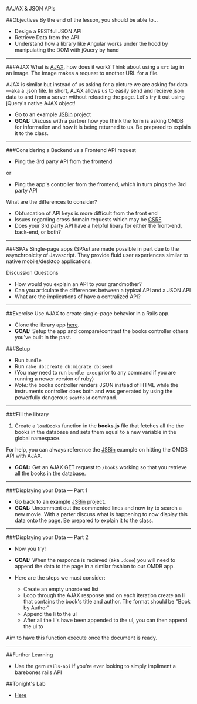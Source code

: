 #AJAX & JSON APIs

##Objectives
By the end of the lesson, you should be able to...

* Design a RESTful JSON API
* Retrieve Data from the API
* Understand how a library like Angular works under the hood by manipulating the DOM with jQuery by hand

---

###AJAX
What is [AJAX](http://api.jquery.com/jquery.ajax/), how does it work? Think about using a `src` tag in an image. The image makes a request to another URL for a file.

AJAX is similar but instead of us asking for a picture we are asking for data—aka a .json file. In short, AJAX allows us to easily send and recieve json data to and from a server without reloading the page. Let's try it out using jQuery's native AJAX object!
 
* Go to an example [JSBin](http://jsbin.com/qamocegowe/7/edit?html,js,output) project
* **GOAL:** Discuss with a partner how you think the form is asking OMDB for information and how it is being returned to us. Be prepared to explain it to the class.

---

###Considering a Backend vs a Frontend API request
* Ping the 3rd party API from the frontend

or

* Ping the app's controller from the frontend, which in turn pings the 3rd party API

What are the differences to consider?

* Obfuscation of API keys is more difficult from the front end
* Issues regarding cross domain requests which may be [CSRF](http://guides.rubyonrails.org/security.html#cross-site-request-forgery-csrf).
* Does your 3rd party API have a helpful libary for either the front-end, back-end, or both?

---

###SPAs
Single-page apps (SPAs) are made possible in part due to the asynchronicity of Javascript. They provide fluid user experiences similar to native mobile/desktop applications.

Discussion Questions

* How would you explain an API to your grandmother? 
* Can you articulate the differences between a typical API and a JSON API
* What are the implications of have a centralized API?

---

##Exercise
Use AJAX to create single-page behavior in a Rails app.

* Clone the library app [here](git@github.com:sf-wdi-14/library_spa.git).
* **GOAL:** Setup the app and compare/contrast the books controller others you've built in the past.

###Setup

* Run `bundle`
* Run `rake db:create db:migrate db:seed` 
* (You may need to run `bundle exec` prior to any command if you are running a newer version of ruby)
* *Note:* the books controller renders JSON instead of HTML while the instruments controller does both and was generated by using the powerfully dangerous `scaffold` command.


---

###Fill the library

1) Create a `loadBooks` function in the **books.js** file that fetches all the the books in the database and sets them equal to a new variable in the global namespace.

For help, you can always reference the [JSBin](http://jsbin.com/qamocegowe/7/edit?html,js,output) example on hitting the OMDB API with AJAX.

* **GOAL:** Get an AJAX GET request to `/books` working so that you retrieve all the books in the database.

---

###Displaying your Data — Part 1

* Go back to an example [JSBin](http://jsbin.com/qamocegowe/7/edit?html,js,output) project.
* **GOAL:** Uncomment out the commented lines and now try to search a new movie. With a parter discuss what is happening to now display this data onto the page. Be prepared to explain it to the class.

---

###Displaying your Data — Part 2

* Now you try!

* **GOAL:** When the responce is recieved (aka `.done`) you will need to append the data to the page in a similar fashion to our OMDB app.

* Here are the steps we must consider:
	* Create an empty unordered list
	* Loop through the AJAX response and on each iteration create an li that contains the book's title and author. The format should be "Book by Author"
	* Append the li to the ul
	* After all the li's have been appended to the ul, you can then append the ul to 

Aim to have this function execute once the document is ready.

---

##Further Learning

* Use the gem `rails-api` if you're ever looking to simply impliment a barebones rails API

##Tonight's Lab

* [Here](https://github.com/sf-wdi-14/notes/blob/master/assignments/week-8/ajax-hw.md)

